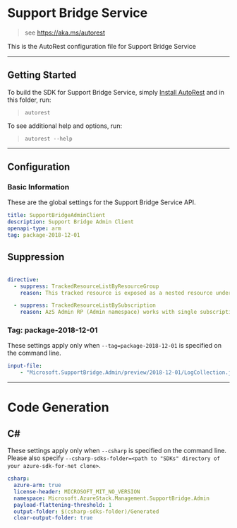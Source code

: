 # Support Bridge Service

> see https://aka.ms/autorest

This is the AutoRest configuration file for Support Bridge Service

---
## Getting Started
To build the SDK for Support Bridge Service, simply [Install AutoRest](https://aka.ms/autorest/install) and in this folder, run:

> `autorest`

To see additional help and options, run:

> `autorest --help`
---

## Configuration

### Basic Information
These are the global settings for the Support Bridge Service API.

``` yaml
title: SupportBridgeAdminClient
description: Support Bridge Admin Client
openapi-type: arm
tag: package-2018-12-01
```

## Suppression
``` yaml

directive:
  - suppress: TrackedResourceListByResourceGroup
    reason: This tracked resource is exposed as a nested resource under Region. Region is an internal AzS Admin RP requirement that is created and managed during deployment. Without exposing region resource list for RG path will not appear valid. Hence, this operation will not be needed in SDK.

  - suppress: TrackedResourceListBySubscription
    reason: AzS Admin RP (Admin namespace) works with single subscription only. 

```


### Tag: package-2018-12-01

These settings apply only when `--tag=package-2018-12-01` is specified on the command line.

``` yaml $(tag) == 'package-2018-12-01'
input-file:
    - "Microsoft.SupportBridge.Admin/preview/2018-12-01/LogCollection.json"
```

---
# Code Generation

## C#

These settings apply only when `--csharp` is specified on the command line.
Please also specify `--csharp-sdks-folder=<path to "SDKs" directory of your azure-sdk-for-net clone>`.

``` yaml $(csharp)
csharp:
  azure-arm: true
  license-header: MICROSOFT_MIT_NO_VERSION
  namespace: Microsoft.AzureStack.Management.SupportBridge.Admin
  payload-flattening-threshold: 1
  output-folder: $(csharp-sdks-folder)/Generated
  clear-output-folder: true
```
